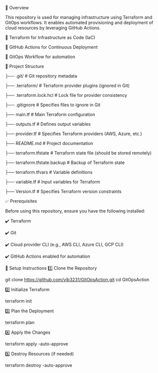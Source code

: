 🌟 Overview

This repository is used for managing infrastructure using Terraform and GitOps workflows. It enables automated provisioning and deployment of cloud resources by leveraging GitHub Actions.

🔹 Terraform for Infrastructure as Code (IaC)

🔹 GitHub Actions for Continuous Deployment

🔹 GitOps Workflow for automation


📂 Project Structure

├── .git/                     # Git repository metadata

├── .terraform/               # Terraform provider plugins (ignored in Git)

├── .terraform.lock.hcl       # Lock file for provider consistency

├── .gitignore                # Specifies files to ignore in Git

├── main.tf                   # Main Terraform configuration

├── outputs.tf                # Defines output variables

├── provider.tf               # Specifies Terraform providers (AWS, Azure, etc.)

├── README.md                 # Project documentation

├── terraform.tfstate         # Terraform state file (should be stored remotely)

├── terraform.tfstate.backup  # Backup of Terraform state

├── terraform.tfvars          # Variable definitions

├── variable.tf               # Input variables for Terraform

├── Version.tf                # Specifies Terraform version constraints



✅ Prerequisites

Before using this repository, ensure you have the following installed:

✔️ Terraform

✔️ Git

✔️ Cloud provider CLI (e.g., AWS CLI, Azure CLI, GCP CLI)

✔️ GitHub Actions enabled for automation

🚀 Setup Instructions
1️⃣ Clone the Repository

git clone https://github.com/vib3231/GitOpsAction.git
cd GitOpsAction

2️⃣ Initialize Terraform

  terraform init


3️⃣ Plan the Deployment

terraform plan

4️⃣ Apply the Changes

terraform apply -auto-approve

5️⃣ Destroy Resources (if needed)

terraform destroy -auto-approve
